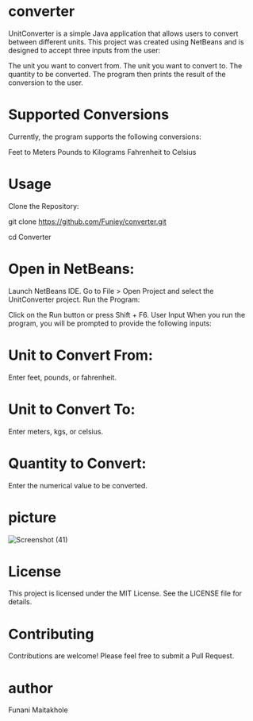 # converter
UnitConverter is a simple Java application that allows users to convert between different units. This project was created using NetBeans and is designed to accept three inputs from the user:

The unit you want to convert from.
The unit you want to convert to.
The quantity to be converted.
The program then prints the result of the conversion to the user.

# Supported Conversions
Currently, the program supports the following conversions:

Feet to Meters
Pounds to Kilograms
Fahrenheit to Celsius

# Usage

Clone the Repository:

git clone https://github.com/Funiey/converter.git

cd Converter

# Open in NetBeans:

Launch NetBeans IDE.
Go to File > Open Project and select the UnitConverter project.
Run the Program:

Click on the Run button or press Shift + F6.
User Input
When you run the program, you will be prompted to provide the following inputs:

# Unit to Convert From:
Enter feet, pounds, or fahrenheit.

# Unit to Convert To:
Enter meters, kgs, or celsius.

# Quantity to Convert:
Enter the numerical value to be converted.

# picture
![Screenshot (41)](https://github.com/user-attachments/assets/ba6bceb5-0172-485d-8775-b1bb0b320c5e)

# License
This project is licensed under the MIT License. See the LICENSE file for details.

# Contributing
Contributions are welcome! Please feel free to submit a Pull Request.

# author
Funani Maitakhole
